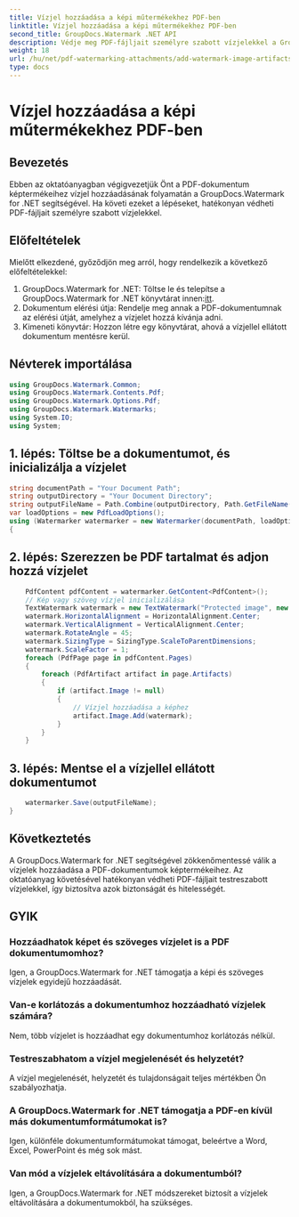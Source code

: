 ```yaml
---
title: Vízjel hozzáadása a képi műtermékekhez PDF-ben
linktitle: Vízjel hozzáadása a képi műtermékekhez PDF-ben
second_title: GroupDocs.Watermark .NET API
description: Védje meg PDF-fájljait személyre szabott vízjelekkel a GroupDocs.Watermark for .NET segítségével. Könnyen hozzáadhat szöveges vagy képi vízjeleket a PDF-dokumentumok képtermékeihez.
weight: 18
url: /hu/net/pdf-watermarking-attachments/add-watermark-image-artifacts-pdf/
type: docs
---
```

# Vízjel hozzáadása a képi műtermékekhez PDF-ben

## Bevezetés
Ebben az oktatóanyagban végigvezetjük Önt a PDF-dokumentum képtermékeihez vízjel hozzáadásának folyamatán a GroupDocs.Watermark for .NET segítségével. Ha követi ezeket a lépéseket, hatékonyan védheti PDF-fájljait személyre szabott vízjelekkel.
## Előfeltételek
Mielőtt elkezdené, győződjön meg arról, hogy rendelkezik a következő előfeltételekkel:
1.  GroupDocs.Watermark for .NET: Töltse le és telepítse a GroupDocs.Watermark for .NET könyvtárat innen:[itt](https://releases.groupdocs.com/Watermark/net/).
2. Dokumentum elérési útja: Rendelje meg annak a PDF-dokumentumnak az elérési útját, amelyhez a vízjelet hozzá kívánja adni.
3. Kimeneti könyvtár: Hozzon létre egy könyvtárat, ahová a vízjellel ellátott dokumentum mentésre kerül.

## Névterek importálása
```csharp
using GroupDocs.Watermark.Common;
using GroupDocs.Watermark.Contents.Pdf;
using GroupDocs.Watermark.Options.Pdf;
using GroupDocs.Watermark.Watermarks;
using System.IO;
using System;
```
## 1. lépés: Töltse be a dokumentumot, és inicializálja a vízjelet
```csharp
string documentPath = "Your Document Path";
string outputDirectory = "Your Document Directory";
string outputFileName = Path.Combine(outputDirectory, Path.GetFileName(documentPath));
var loadOptions = new PdfLoadOptions();
using (Watermarker watermarker = new Watermarker(documentPath, loadOptions))
{
```
## 2. lépés: Szerezzen be PDF tartalmat és adjon hozzá vízjelet
```csharp
	PdfContent pdfContent = watermarker.GetContent<PdfContent>();
	// Kép vagy szöveg vízjel inicializálása
	TextWatermark watermark = new TextWatermark("Protected image", new Font("Arial", 8));
	watermark.HorizontalAlignment = HorizontalAlignment.Center;
	watermark.VerticalAlignment = VerticalAlignment.Center;
	watermark.RotateAngle = 45;
	watermark.SizingType = SizingType.ScaleToParentDimensions;
	watermark.ScaleFactor = 1;
	foreach (PdfPage page in pdfContent.Pages)
	{
		foreach (PdfArtifact artifact in page.Artifacts)
		{
			if (artifact.Image != null)
			{
				// Vízjel hozzáadása a képhez
				artifact.Image.Add(watermark);
			}
		}
	}
```
## 3. lépés: Mentse el a vízjellel ellátott dokumentumot
```csharp
	watermarker.Save(outputFileName);
}
```

## Következtetés
A GroupDocs.Watermark for .NET segítségével zökkenőmentessé válik a vízjelek hozzáadása a PDF-dokumentumok képtermékeihez. Az oktatóanyag követésével hatékonyan védheti PDF-fájljait testreszabott vízjelekkel, így biztosítva azok biztonságát és hitelességét.
## GYIK
### Hozzáadhatok képet és szöveges vízjelet is a PDF dokumentumomhoz?
Igen, a GroupDocs.Watermark for .NET támogatja a képi és szöveges vízjelek egyidejű hozzáadását.
### Van-e korlátozás a dokumentumhoz hozzáadható vízjelek számára?
Nem, több vízjelet is hozzáadhat egy dokumentumhoz korlátozás nélkül.
### Testreszabhatom a vízjel megjelenését és helyzetét?
A vízjel megjelenését, helyzetét és tulajdonságait teljes mértékben Ön szabályozhatja.
### A GroupDocs.Watermark for .NET támogatja a PDF-en kívül más dokumentumformátumokat is?
Igen, különféle dokumentumformátumokat támogat, beleértve a Word, Excel, PowerPoint és még sok mást.
### Van mód a vízjelek eltávolítására a dokumentumból?
Igen, a GroupDocs.Watermark for .NET módszereket biztosít a vízjelek eltávolítására a dokumentumokból, ha szükséges.